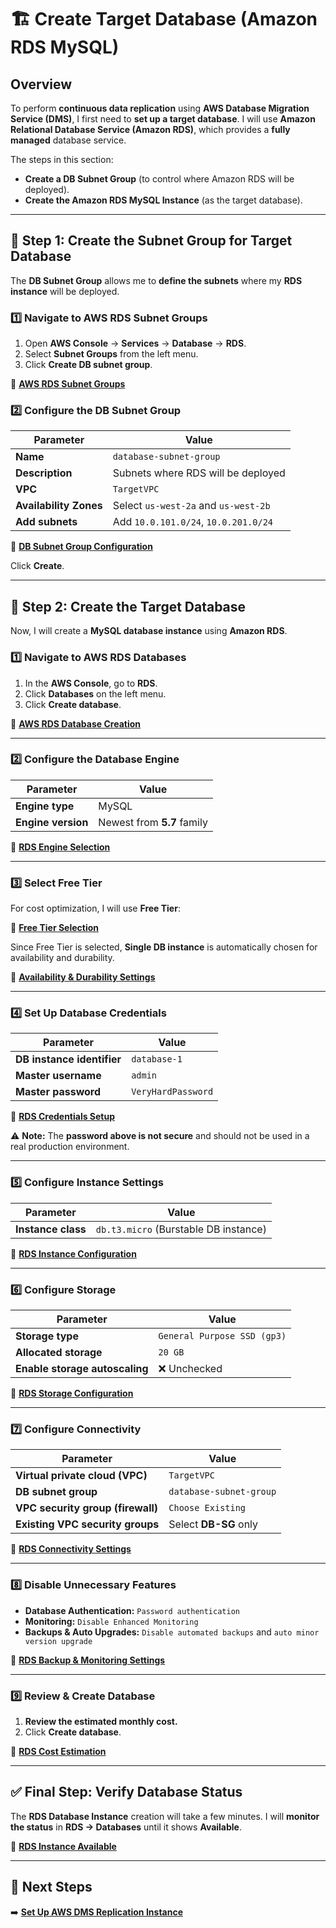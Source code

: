 # 🏗️ **Create Target Database (Amazon RDS MySQL)**

## **Overview**
To perform **continuous data replication** using **AWS Database Migration Service (DMS)**, I first need to **set up a target database**. I will use **Amazon Relational Database Service (Amazon RDS)**, which provides a **fully managed** database service.

The steps in this section:
- **Create a DB Subnet Group** (to control where Amazon RDS will be deployed).
- **Create the Amazon RDS MySQL Instance** (as the target database).

---

## **🔹 Step 1: Create the Subnet Group for Target Database**
The **DB Subnet Group** allows me to **define the subnets** where my **RDS instance** will be deployed.

### **1️⃣ Navigate to AWS RDS Subnet Groups**
1. Open **AWS Console** → **Services** → **Database** → **RDS**.
2. Select **Subnet Groups** from the left menu.
3. Click **Create DB subnet group**.

🔗 **[AWS RDS Subnet Groups](../assets/rds-subnet-groups.png)**

### **2️⃣ Configure the DB Subnet Group**
| Parameter | Value |
|-----------|----------------------------|
| **Name** | `database-subnet-group` |
| **Description** | Subnets where RDS will be deployed |
| **VPC** | `TargetVPC` |
| **Availability Zones** | Select `us-west-2a` and `us-west-2b` |
| **Add subnets** | Add `10.0.101.0/24`, `10.0.201.0/24` |

🔗 **[DB Subnet Group Configuration](../assets/db-subnet-group-config.png)**

Click **Create**.

---

## **🔹 Step 2: Create the Target Database**
Now, I will create a **MySQL database instance** using **Amazon RDS**.

### **1️⃣ Navigate to AWS RDS Databases**
1. In the **AWS Console**, go to **RDS**.
2. Click **Databases** on the left menu.
3. Click **Create database**.

🔗 **[AWS RDS Database Creation](../assets/rds-create-db.png)**

---

### **2️⃣ Configure the Database Engine**
| Parameter | Value |
|-----------|----------------------------|
| **Engine type** | MySQL |
| **Engine version** | Newest from **5.7** family |

🔗 **[RDS Engine Selection](../assets/rds-engine-selection.png)**

---

### **3️⃣ Select Free Tier**
For cost optimization, I will use **Free Tier**:

🔗 **[Free Tier Selection](../assets/rds-free-tier.png)**

Since Free Tier is selected, **Single DB instance** is automatically chosen for availability and durability.

🔗 **[Availability & Durability Settings](../assets/rds-availability.png)**

---

### **4️⃣ Set Up Database Credentials**
| Parameter | Value |
|-----------|----------------------------|
| **DB instance identifier** | `database-1` |
| **Master username** | `admin` |
| **Master password** | `VeryHardPassword` |

🔗 **[RDS Credentials Setup](../assets/rds-credentials.png)**

⚠️ **Note:** The **password above is not secure** and should not be used in a real production environment.

---

### **5️⃣ Configure Instance Settings**
| Parameter | Value |
|-----------|----------------------------|
| **Instance class** | `db.t3.micro` (Burstable DB instance) |

🔗 **[RDS Instance Configuration](../assets/rds-instance-config.png)**

---

### **6️⃣ Configure Storage**
| Parameter | Value |
|-----------|----------------------------|
| **Storage type** | `General Purpose SSD (gp3)` |
| **Allocated storage** | `20 GB` |
| **Enable storage autoscaling** | ❌ Unchecked |

🔗 **[RDS Storage Configuration](../assets/rds-storage.png)**

---

### **7️⃣ Configure Connectivity**
| Parameter | Value |
|-----------|----------------------------|
| **Virtual private cloud (VPC)** | `TargetVPC` |
| **DB subnet group** | `database-subnet-group` |
| **VPC security group (firewall)** | `Choose Existing` |
| **Existing VPC security groups** | Select **DB-SG** only |

🔗 **[RDS Connectivity Settings](../assets/rds-connectivity.png)**

---

### **8️⃣ Disable Unnecessary Features**
- **Database Authentication:** `Password authentication`  
- **Monitoring:** `Disable Enhanced Monitoring`  
- **Backups & Auto Upgrades:** `Disable automated backups` and `auto minor version upgrade`  

🔗 **[RDS Backup & Monitoring Settings](../assets/rds-backup-monitoring.png)**

---

### **9️⃣ Review & Create Database**
1. **Review the estimated monthly cost.**
2. Click **Create database**.

🔗 **[RDS Cost Estimation](../assets/rds-costs.png)**

---

## **✅ Final Step: Verify Database Status**
The **RDS Database Instance** creation will take a few minutes. I will **monitor the status** in **RDS → Databases** until it shows **Available**.

🔗 **[RDS Instance Available](../assets/rds-instance-available.png)**

---

## **🎯 Next Steps**
➡️ **[Set Up AWS DMS Replication Instance](./create-replication-instance.md)**
